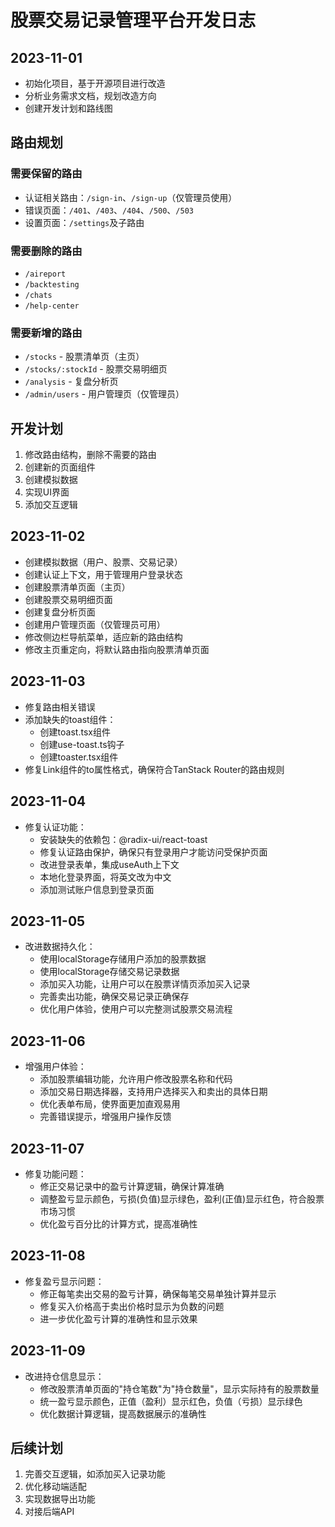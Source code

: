 # 股票交易记录管理平台开发日志

## 2023-11-01
- 初始化项目，基于开源项目进行改造
- 分析业务需求文档，规划改造方向
- 创建开发计划和路线图

## 路由规划

### 需要保留的路由
- 认证相关路由：`/sign-in`、`/sign-up`（仅管理员使用）
- 错误页面：`/401`、`/403`、`/404`、`/500`、`/503`
- 设置页面：`/settings`及子路由

### 需要删除的路由
- `/aireport`
- `/backtesting`
- `/chats`
- `/help-center`

### 需要新增的路由
- `/stocks` - 股票清单页（主页）
- `/stocks/:stockId` - 股票交易明细页
- `/analysis` - 复盘分析页
- `/admin/users` - 用户管理页（仅管理员）

## 开发计划
1. 修改路由结构，删除不需要的路由
2. 创建新的页面组件
3. 创建模拟数据
4. 实现UI界面
5. 添加交互逻辑

## 2023-11-02
- 创建模拟数据（用户、股票、交易记录）
- 创建认证上下文，用于管理用户登录状态
- 创建股票清单页面（主页）
- 创建股票交易明细页面
- 创建复盘分析页面
- 创建用户管理页面（仅管理员可用）
- 修改侧边栏导航菜单，适应新的路由结构
- 修改主页重定向，将默认路由指向股票清单页面

## 2023-11-03
- 修复路由相关错误
- 添加缺失的toast组件：
  - 创建toast.tsx组件
  - 创建use-toast.ts钩子
  - 创建toaster.tsx组件
- 修复Link组件的to属性格式，确保符合TanStack Router的路由规则

## 2023-11-04
- 修复认证功能：
  - 安装缺失的依赖包：@radix-ui/react-toast
  - 修复认证路由保护，确保只有登录用户才能访问受保护页面
  - 改进登录表单，集成useAuth上下文
  - 本地化登录界面，将英文改为中文
  - 添加测试账户信息到登录页面

## 2023-11-05
- 改进数据持久化：
  - 使用localStorage存储用户添加的股票数据
  - 使用localStorage存储交易记录数据
  - 添加买入功能，让用户可以在股票详情页添加买入记录
  - 完善卖出功能，确保交易记录正确保存
  - 优化用户体验，使用户可以完整测试股票交易流程

## 2023-11-06
- 增强用户体验：
  - 添加股票编辑功能，允许用户修改股票名称和代码
  - 添加交易日期选择器，支持用户选择买入和卖出的具体日期
  - 优化表单布局，使界面更加直观易用
  - 完善错误提示，增强用户操作反馈

## 2023-11-07
- 修复功能问题：
  - 修正交易记录中的盈亏计算逻辑，确保计算准确
  - 调整盈亏显示颜色，亏损(负值)显示绿色，盈利(正值)显示红色，符合股票市场习惯
  - 优化盈亏百分比的计算方式，提高准确性

## 2023-11-08
- 修复盈亏显示问题：
  - 修正每笔卖出交易的盈亏计算，确保每笔交易单独计算并显示
  - 修复买入价格高于卖出价格时显示为负数的问题
  - 进一步优化盈亏计算的准确性和显示效果

## 2023-11-09
- 改进持仓信息显示：
  - 修改股票清单页面的"持仓笔数"为"持仓数量"，显示实际持有的股票数量
  - 统一盈亏显示颜色，正值（盈利）显示红色，负值（亏损）显示绿色
  - 优化数据计算逻辑，提高数据展示的准确性

## 后续计划
1. 完善交互逻辑，如添加买入记录功能
2. 优化移动端适配
3. 实现数据导出功能
4. 对接后端API 